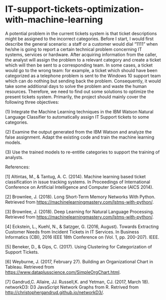 # IT-support-tickets-optimization-with-machine-learning

A potential problem in the current tickets system is that ticket descriptions might be assigned to the incorrect categories. Before I start, I would first describe the general scenario: a staff or a customer would dial “1111” when he/she is going to report a certain technical problem concerning IT systems, services or hardware. After acquiring information from the caller, the analyst will assign the problem to a relevant category and create a ticket which will then be sent to a corresponding team. In some cases, a ticket would go to the
wrong team: for example, a ticket which should have been categorized as a telephone problem is sent to the Windows 10 support team which can do nothing but sending back the problem. Consequently, it would take some additional days to solve the problem and waste the human resources. Therefore, we need to find out some solutions to optimize the present tickets system. Primarily, the project should mainly cover the following three objectives:


(1) Integrate the Machine Learning techniques in the IBM Watson Natural Language Classifier to automatically assign IT Support tickets to some categories.


(2) Examine the output generated from the IBM Watson and analyze the false assignment. Adapt the existing code and train the machine learning models.


(3) Use the trained models to re-entitle categories to support the training of analysts.


 References:

[1] 	Altintas, M., & Tantug, A. C. (2014). Machine learning based ticket classification in issue tracking systems. In Proceedings of International Conference on Artificial Intelligence and Computer Science (AICS 2014).

[2] 	Brownlee, J. (2018). Long Short-Term Memory Networks With Python. Retrieved from https://machinelearningmastery.com/lstms-with-python/.

[3] 	Brownlee, J. (2018). Deep Learning for Natural Language Processing. Retrieved from https://machinelearningmastery.com/lstms-with-python/.

[4] 	Eckstein, L., Kuehl, N., & Satzger, G. (2016, August). Towards Extracting Customer Needs from Incident Tickets in IT Services. In Business Informatics (CBI), 2016 IEEE 18th Conference on (Vol. 1, pp. 200-207). IEEE. 

[5] 	Beneker, D., & Gips, C. (2017). Using Clustering for Categorization of Support Tickets.

[6] 	Weyburne, J. (2017, February 27). Building an Organizational Chart in Tableau. Retrieved from https://www.dataplusscience.com/SimpleOrgChart.html.

[7] 	Gandrud,C. Allaire, JJ. Russell,K. and Yetman, CJ. (2017, March 18). networkD3: D3 JavaScript Network Graphs from R. Retrived from http://christophergandrud.github.io/networkD3/.

